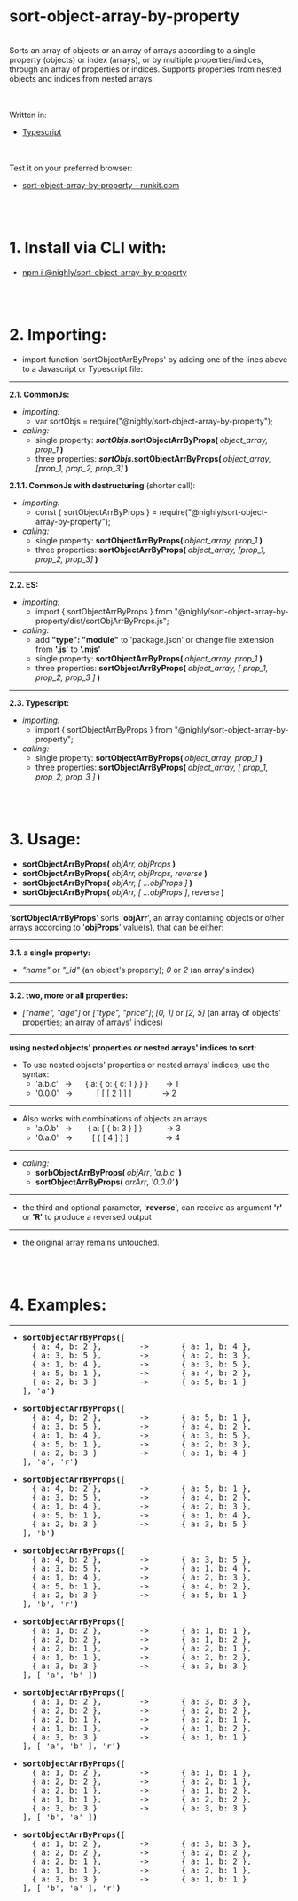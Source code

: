 # sort-object-array-by-property 
<br>
Sorts an array of objects or an array of arrays according to a single property (objects) or index (arrays), or by multiple properties/indices, through an array of properties or indices. Supports properties from nested objects and indices from nested arrays.

<br><br>
Written in:
* <a href="https://www.typescriptlang.org/" target="_blank">Typescript</a>

<br><br>
Test it on your preferred browser:
* <a href="https://runkit.com/tomasfn87/sort-object-array-by-property" target="_blank">sort-object-array-by-property - runkit.com</a>

<br><br>
# 1. Install via CLI with:
  * <a href="http://www.npmjs.com/package/@nighly/sort-object-array-by-property" target="_blank">npm i @nighly/sort-object-array-by-property</a>

<br><br>
# 2. Importing: 
  * import function 'sortObjectArrByProps' by adding one of the lines above to a Javascript or Typescript file:

---
  <strong>2.1. CommonJs:</strong>
  * <i>importing:</i>
    * var sortObjs = require("@nighly/sort-object-array-by-property");
  * <i>calling:</i>
    * single property: <strong><i>sortObjs</i>.sortObjectArrByProps( </strong><i>object_array, prop_1</i><strong> )</strong>
    * three properties: <strong><i>sortObjs</i>.sortObjectArrByProps( </strong><i>object_array, [prop_1, prop_2, prop_3]</i><strong> )</strong>

  <strong>2.1.1. CommonJs with destructuring</strong> (shorter call):
  * <i>importing:</i>
    * const { sortObjectArrByProps } = require("@nighly/sort-object-array-by-property");
  * <i>calling:</i>
    * single property: <strong>sortObjectArrByProps( </strong><i>object_array, prop_1</i><strong> )</strong>
    * three properties: <strong>sortObjectArrByProps( </strong><i>object_array, [prop_1, prop_2, prop_3]</i><strong> )</strong>

---  
  <strong>2.2. ES:</strong>
  * <i>importing:</i>
    * import { sortObjectArrByProps } from "@nighly/sort-object-array-by-property/dist/sortObjArrByProps.js";
  * <i>calling:</i>
    * add <strong>"type": "module"</strong> to 'package.json' or change file extension from <strong>'.js'</strong> to <strong>'.mjs'</strong>
    * single property: <strong>sortObjectArrByProps( </strong><i>object_array, prop_1</i><strong> )</strong>
    * three properties: <strong>sortObjectArrByProps( </strong><i>object_array, [ prop_1, prop_2, prop_3 ]</i><strong> )</strong>

---
  <strong>2.3. Typescript:</strong>
  * <i>importing:</i>
    * import { sortObjectArrByProps } from "@nighly/sort-object-array-by-property";
  * <i>calling:</i>
    * single property: <strong>sortObjectArrByProps( </strong><i>object_array, prop_1</i><strong> )</strong>
    * three properties: <strong>sortObjectArrByProps( </strong><i>object_array, [ prop_1, prop_2, prop_3 ]</i><strong> )</strong>

<br><br>
# 3. Usage:
  - <strong>sortObjectArrByProps( </strong><i>objArr, objProps</i><strong> )</strong>
  - <strong>sortObjectArrByProps( </strong><i>objArr, objProps, reverse</i><strong> )</strong>
  - <strong>sortObjectArrByProps( </strong><i>objArr, [ ...objProps ]</i><strong> )</strong>
  - <strong>sortObjectArrByProps( </strong><i>objArr, [ ...objProps ]</i>, reverse<strong> )</strong>
---
  '<strong>sortObjectArrByProps</strong>' sorts '<strong>objArr</strong>', an array containing objects or other arrays according to '<strong>objProps</strong>' value(s), that can be either:

---
  <strong>3.1. a single property:</strong>
  * <i>"name"</i> or <i>"_id"</i> (an object's property); <i>0</i> or <i>2</i> (an array's index)
---
  <strong>3.2. two, more or all properties:</strong>
  * <i>["name", "age"]</i> or <i>["type", "price"]</i>; <i>[0, 1]</i> or <i>[2, 5]</i> (an array of objects' properties; an array of arrays' indices)
---

  <strong>using nested objects' properties or nested arrays' indices to sort:</strong>
  * To use nested objects' properties or nested arrays' indices, use the syntax: 
    * 'a.b.c' &nbsp; -> &nbsp; &nbsp; &nbsp;{ a: { b: { c: 1 } } } &nbsp; &nbsp; &nbsp; &nbsp;-> 1
    * '0.0.0' &nbsp; -> &nbsp; &nbsp; &nbsp; &nbsp; &nbsp;        [ [ [ 2 ] ] ] &nbsp; &nbsp; &nbsp; &nbsp; &nbsp; &nbsp; &nbsp;-> 2

---
  * Also works with combinations of objects an arrays:
    * 'a.0.b' &nbsp; -> &nbsp; &nbsp; &nbsp; { a: [ { b: 3 } ] } &nbsp; &nbsp; &nbsp; &nbsp; &nbsp; -> 3
    * '0.a.0' &nbsp; -> &nbsp; &nbsp; &nbsp; &nbsp; [ { [ 4 ] } ] &nbsp; &nbsp; &nbsp; &nbsp; &nbsp; &nbsp; &nbsp; &nbsp; -> 4

---
  * <i>calling:</i>
    * <strong>sorbObjectArrByProps( </strong><i>objArr</i>, <i>'a.b.c'</i><strong> )</strong>
    * <strong>sortObjectArrByProps( </strong><i>arrArr</i>, <i>'0.0.0'</i><strong> )</strong>
---
  * the third and optional parameter, '<strong>reverse</strong>', can receive as argument <strong>'r'</strong> or <strong>'R'</strong> to produce a reversed output
---
  * the original array remains untouched.

<br><br>
# 4. Examples:
---

<ul style="font-family: Cascadia Code, Consolas, monospace;">
  <li>
    <strong>sortObjectArrByProps(</strong>[<br>
    &nbsp;&nbsp;{ a: 4, b: 2 },&nbsp; &nbsp; &nbsp; &nbsp; ->&nbsp; &nbsp; &nbsp; &nbsp;{ a: 1, b: 4 },<br>
    &nbsp;&nbsp;{ a: 3, b: 5 },&nbsp; &nbsp; &nbsp; &nbsp; ->&nbsp; &nbsp; &nbsp; &nbsp;{ a: 2, b: 3 },<br>
    &nbsp;&nbsp;{ a: 1, b: 4 },&nbsp; &nbsp; &nbsp; &nbsp; ->&nbsp; &nbsp; &nbsp; &nbsp;{ a: 3, b: 5 },<br>
    &nbsp;&nbsp;{ a: 5, b: 1 },&nbsp; &nbsp; &nbsp; &nbsp; ->&nbsp; &nbsp; &nbsp; &nbsp;{ a: 4, b: 2 },<br>
    &nbsp;&nbsp;{ a: 2, b: 3 }&nbsp;&nbsp; &nbsp; &nbsp; &nbsp; ->&nbsp; &nbsp; &nbsp; &nbsp;{ a: 5, b: 1 }<br>
    ], 'a'<strong>)</strong>
  </li><br>
  <li>
    <strong>sortObjectArrByProps(</strong>[<br>
    &nbsp;&nbsp;{ a: 4, b: 2 },&nbsp; &nbsp; &nbsp; &nbsp; ->&nbsp; &nbsp; &nbsp; &nbsp;{ a: 5, b: 1 },<br>
    &nbsp;&nbsp;{ a: 3, b: 5 },&nbsp; &nbsp; &nbsp; &nbsp; ->&nbsp; &nbsp; &nbsp; &nbsp;{ a: 4, b: 2 },<br>
    &nbsp;&nbsp;{ a: 1, b: 4 },&nbsp; &nbsp; &nbsp; &nbsp; ->&nbsp; &nbsp; &nbsp; &nbsp;{ a: 3, b: 5 },<br>
    &nbsp;&nbsp;{ a: 5, b: 1 },&nbsp; &nbsp; &nbsp; &nbsp; ->&nbsp; &nbsp; &nbsp; &nbsp;{ a: 2, b: 3 },<br>
    &nbsp;&nbsp;{ a: 2, b: 3 }&nbsp;&nbsp; &nbsp; &nbsp; &nbsp; ->&nbsp; &nbsp; &nbsp; &nbsp;{ a: 1, b: 4 }<br>
    ], 'a', 'r'<strong>)</strong>
  </li><br>
  <li>
    <strong>sortObjectArrByProps(</strong>[<br>
      &nbsp;&nbsp;{ a: 4, b: 2 },&nbsp; &nbsp; &nbsp; &nbsp; ->&nbsp; &nbsp; &nbsp; &nbsp;{ a: 5, b: 1 },<br>
      &nbsp;&nbsp;{ a: 3, b: 5 },&nbsp; &nbsp; &nbsp; &nbsp; ->&nbsp; &nbsp; &nbsp; &nbsp;{ a: 4, b: 2 },<br>
      &nbsp;&nbsp;{ a: 1, b: 4 },&nbsp; &nbsp; &nbsp; &nbsp; ->&nbsp; &nbsp; &nbsp; &nbsp;{ a: 2, b: 3 },<br>
      &nbsp;&nbsp;{ a: 5, b: 1 },&nbsp; &nbsp; &nbsp; &nbsp; ->&nbsp; &nbsp; &nbsp; &nbsp;{ a: 1, b: 4 },<br>
      &nbsp;&nbsp;{ a: 2, b: 3 }&nbsp;&nbsp; &nbsp; &nbsp; &nbsp; ->&nbsp; &nbsp; &nbsp; &nbsp;{ a: 3, b: 5 }<br>
    ], 'b'<strong>)</strong>
  </li><br>
  <li>
    <strong>sortObjectArrByProps(</strong>[<br>
      &nbsp;&nbsp;{ a: 4, b: 2 },&nbsp; &nbsp; &nbsp; &nbsp; ->&nbsp; &nbsp; &nbsp; &nbsp;{ a: 3, b: 5 },<br>
      &nbsp;&nbsp;{ a: 3, b: 5 },&nbsp; &nbsp; &nbsp; &nbsp; ->&nbsp; &nbsp; &nbsp; &nbsp;{ a: 1, b: 4 },<br>
      &nbsp;&nbsp;{ a: 1, b: 4 },&nbsp; &nbsp; &nbsp; &nbsp; ->&nbsp; &nbsp; &nbsp; &nbsp;{ a: 2, b: 3 },<br>
      &nbsp;&nbsp;{ a: 5, b: 1 },&nbsp; &nbsp; &nbsp; &nbsp; ->&nbsp; &nbsp; &nbsp; &nbsp;{ a: 4, b: 2 },<br>
      &nbsp;&nbsp;{ a: 2, b: 3 }&nbsp;&nbsp; &nbsp; &nbsp; &nbsp; ->&nbsp; &nbsp; &nbsp; &nbsp;{ a: 5, b: 1 }<br>
    ], 'b', 'r'<strong>)</strong>
  </li><br>
  <li>
    <strong>sortObjectArrByProps(</strong>[<br>
      &nbsp;&nbsp;{ a: 1, b: 2 },&nbsp; &nbsp; &nbsp; &nbsp; ->&nbsp; &nbsp; &nbsp; &nbsp;{ a: 1, b: 1 },<br>
      &nbsp;&nbsp;{ a: 2, b: 2 },&nbsp; &nbsp; &nbsp; &nbsp; ->&nbsp; &nbsp; &nbsp; &nbsp;{ a: 1, b: 2 },<br>
      &nbsp;&nbsp;{ a: 2, b: 1 },&nbsp; &nbsp; &nbsp; &nbsp; ->&nbsp; &nbsp; &nbsp; &nbsp;{ a: 2, b: 1 },<br>
      &nbsp;&nbsp;{ a: 1, b: 1 },&nbsp; &nbsp; &nbsp; &nbsp; ->&nbsp; &nbsp; &nbsp; &nbsp;{ a: 2, b: 2 },<br>
      &nbsp;&nbsp;{ a: 3, b: 3 }&nbsp;&nbsp; &nbsp; &nbsp; &nbsp; ->&nbsp; &nbsp; &nbsp; &nbsp;{ a: 3, b: 3 }<br>
    ], [ 'a', 'b' ]<strong>)</strong>
  </li><br>
  <li>
    <strong>sortObjectArrByProps(</strong>[<br>
      &nbsp;&nbsp;{ a: 1, b: 2 },&nbsp; &nbsp; &nbsp; &nbsp; ->&nbsp; &nbsp; &nbsp; &nbsp;{ a: 3, b: 3 },<br>
      &nbsp;&nbsp;{ a: 2, b: 2 },&nbsp; &nbsp; &nbsp; &nbsp; ->&nbsp; &nbsp; &nbsp; &nbsp;{ a: 2, b: 2 },<br>
      &nbsp;&nbsp;{ a: 2, b: 1 },&nbsp; &nbsp; &nbsp; &nbsp; ->&nbsp; &nbsp; &nbsp; &nbsp;{ a: 2, b: 1 },<br>
      &nbsp;&nbsp;{ a: 1, b: 1 },&nbsp; &nbsp; &nbsp; &nbsp; ->&nbsp; &nbsp; &nbsp; &nbsp;{ a: 1, b: 2 },<br>
      &nbsp;&nbsp;{ a: 3, b: 3 }&nbsp;&nbsp; &nbsp; &nbsp; &nbsp; ->&nbsp; &nbsp; &nbsp; &nbsp;{ a: 1, b: 1 }<br>
    ], [ 'a', 'b' ]</i>, 'r'<strong>)</strong>
  </li><br>
  <li>
    <strong>sortObjectArrByProps(</strong>[<br>
      &nbsp;&nbsp;{ a: 1, b: 2 },&nbsp; &nbsp; &nbsp; &nbsp; ->&nbsp; &nbsp; &nbsp; &nbsp;{ a: 1, b: 1 },<br>
      &nbsp;&nbsp;{ a: 2, b: 2 },&nbsp; &nbsp; &nbsp; &nbsp; ->&nbsp; &nbsp; &nbsp; &nbsp;{ a: 2, b: 1 },<br>
      &nbsp;&nbsp;{ a: 2, b: 1 },&nbsp; &nbsp; &nbsp; &nbsp; ->&nbsp; &nbsp; &nbsp; &nbsp;{ a: 1, b: 2 },<br>
      &nbsp;&nbsp;{ a: 1, b: 1 },&nbsp; &nbsp; &nbsp; &nbsp; ->&nbsp; &nbsp; &nbsp; &nbsp;{ a: 2, b: 2 },<br>
      &nbsp;&nbsp;{ a: 3, b: 3 }&nbsp;&nbsp; &nbsp; &nbsp; &nbsp; ->&nbsp; &nbsp; &nbsp; &nbsp;{ a: 3, b: 3 }<br>
    ], [ 'b', 'a' ]<strong>)</strong>
  </li><br>
  <li>
    <strong>sortObjectArrByProps(</strong>[<br>
      &nbsp;&nbsp;{ a: 1, b: 2 },&nbsp; &nbsp; &nbsp; &nbsp; ->&nbsp; &nbsp; &nbsp; &nbsp;{ a: 3, b: 3 },<br>
      &nbsp;&nbsp;{ a: 2, b: 2 },&nbsp; &nbsp; &nbsp; &nbsp; ->&nbsp; &nbsp; &nbsp; &nbsp;{ a: 2, b: 2 },<br>
      &nbsp;&nbsp;{ a: 2, b: 1 },&nbsp; &nbsp; &nbsp; &nbsp; ->&nbsp; &nbsp; &nbsp; &nbsp;{ a: 1, b: 2 },<br>
      &nbsp;&nbsp;{ a: 1, b: 1 },&nbsp; &nbsp; &nbsp; &nbsp; ->&nbsp; &nbsp; &nbsp; &nbsp;{ a: 2, b: 1 },<br>
      &nbsp;&nbsp;{ a: 3, b: 3 }&nbsp;&nbsp; &nbsp; &nbsp; &nbsp; ->&nbsp; &nbsp; &nbsp; &nbsp;{ a: 1, b: 1 }<br>
    ], [ 'b', 'a' ]</i>, 'r'<strong>)</strong>
  </li>
</ul>
